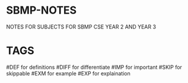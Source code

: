 # SBMP-NOTES
NOTES FOR SUBJECTS FOR SBMP CSE YEAR 2 AND YEAR 3

# TAGS

#DEF for definitions 
#DIFF for differentiate
#IMP for important
#SKIP for skippable
#EXM for example
#EXP for explaination
